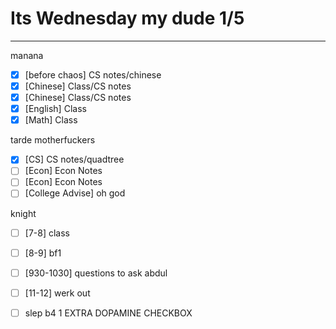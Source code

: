 # Its Wednesday my dude 1/5
---
manana
- [x] [before chaos] CS notes/chinese
- [x] [Chinese] Class/CS notes
- [x] [Chinese] Class/CS notes
- [x] [English] Class
- [x] [Math] Class

tarde motherfuckers
- [x] [CS] CS notes/quadtree
- [ ] [Econ] Econ Notes
- [ ] [Econ] Econ Notes
- [ ] [College Advise] oh god

knight
- [ ] [7-8] class
- [ ] [8-9] bf1
- [ ] [930-1030] questions to ask abdul
- [ ] [11-12] werk out 
- [ ] slep b4 1 EXTRA DOPAMINE CHECKBOX


